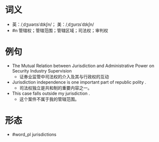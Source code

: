 # 词义
- 英：/ˌdʒʊərɪsˈdɪkʃn/； 美：/ˌdʒʊrɪsˈdɪkʃn/
- #n 管辖权；管辖范围；管辖区域；司法权；审判权
# 例句
- The Mutual Relation between Jurisdiction and Administrative Power on Security Industry Supervision
	- 证券业监管中司法权的介入及其与行政权的互动
- Jurisdiction independence is one important part of republic polity .
	- 司法权独立是共和制的重要内容之一。
- This case falls outside my jurisdiction .
	- 这个案件不属于我的管辖范围。
# 形态
- #word_pl jurisdictions
